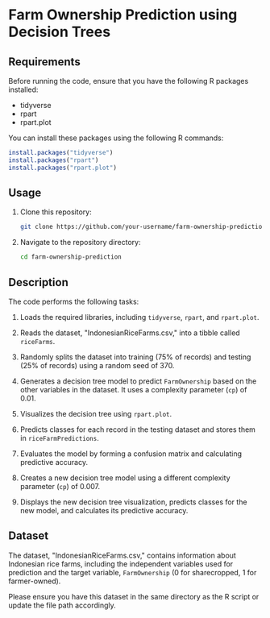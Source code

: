# Farm Ownership Prediction using Decision Trees

## Requirements

Before running the code, ensure that you have the following R packages installed:

- tidyverse
- rpart
- rpart.plot

You can install these packages using the following R commands:

```R
install.packages("tidyverse")
install.packages("rpart")
install.packages("rpart.plot")
```

## Usage

1. Clone this repository:

   ```bash
   git clone https://github.com/your-username/farm-ownership-prediction.git
   ```

2. Navigate to the repository directory:

   ```bash
   cd farm-ownership-prediction
   ```


## Description

The code performs the following tasks:

1. Loads the required libraries, including `tidyverse`, `rpart`, and `rpart.plot`.

2. Reads the dataset, "IndonesianRiceFarms.csv," into a tibble called `riceFarms`.

3. Randomly splits the dataset into training (75% of records) and testing (25% of records) using a random seed of 370.

4. Generates a decision tree model to predict `FarmOwnership` based on the other variables in the dataset. It uses a complexity parameter (`cp`) of 0.01.

5. Visualizes the decision tree using `rpart.plot`.

6. Predicts classes for each record in the testing dataset and stores them in `riceFarmPredictions`.

7. Evaluates the model by forming a confusion matrix and calculating predictive accuracy.

8. Creates a new decision tree model using a different complexity parameter (`cp`) of 0.007.

9. Displays the new decision tree visualization, predicts classes for the new model, and calculates its predictive accuracy.

## Dataset

The dataset, "IndonesianRiceFarms.csv," contains information about Indonesian rice farms, including the independent variables used for prediction and the target variable, `FarmOwnership` (0 for sharecropped, 1 for farmer-owned).

Please ensure you have this dataset in the same directory as the R script or update the file path accordingly.
